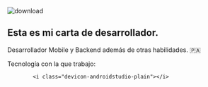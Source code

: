 ![download](https://user-images.githubusercontent.com/107338519/175184194-0e1bc2a6-3591-4530-8a8a-7ab46f5490de.png)

## Esta es mi carta de desarrollador.


Desarrollador Mobile y Backend además de otras habilidades. 🇵🇦

Tecnología con la que trabajo:
 

            <i class="devicon-androidstudio-plain"></i>
          
